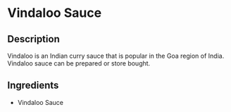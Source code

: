 Vindaloo Sauce
================

## Description

Vindaloo is an Indian curry sauce that is popular in the Goa region of India. Vindaloo sauce can be prepared or store bought.

## Ingredients

* Vindaloo Sauce
